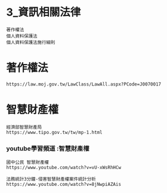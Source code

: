 # 3_資訊相關法律
```
著作權法
個人資料保護法
個人資料保護法施行細則 
```
# 著作權法
```
https://law.moj.gov.tw/LawClass/LawAll.aspx?PCode=J0070017
```
# 智慧財產權
```
經濟部智慧財產局
https://www.tipo.gov.tw/tw/mp-1.html
```
### youtube學習頻道 :智慧財產權
```
國中公民 智慧財產權
https://www.youtube.com/watch?v=vU-xWsRhHCw
```
```
法務統計3分鐘-侵害智慧財產權案件統計分析
https://www.youtube.com/watch?v=8jNwpiAZAis
```
